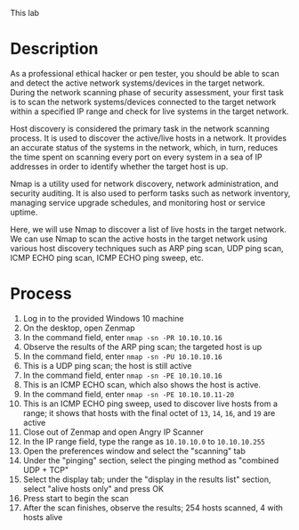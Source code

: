 This lab

# Description
As a professional ethical hacker or pen tester, you should be able to scan and detect the active network systems/devices in the target network. During the network scanning phase of security assessment, your first task is to scan the network systems/devices connected to the target network within a specified IP range and check for live systems in the target network.

Host discovery is considered the primary task in the network scanning process. It is used to discover the active/live hosts in a network. It provides an accurate status of the systems in the network, which, in turn, reduces the time spent on scanning every port on every system in a sea of IP addresses in order to identify whether the target host is up.

Nmap is a utility used for network discovery, network administration, and security auditing. It is also used to perform tasks such as network inventory, managing service upgrade schedules, and monitoring host or service uptime.

Here, we will use Nmap to discover a list of live hosts in the target network. We can use Nmap to scan the active hosts in the target network using various host discovery techniques such as ARP ping scan, UDP ping scan, ICMP ECHO ping scan, ICMP ECHO ping sweep, etc.

# Process
1. Log in to the provided Windows 10 machine
2. On the desktop, open Zenmap
3. In the command field, enter `nmap -sn -PR 10.10.10.16`
4. Observe the results of the ARP ping scan; the targeted host is up
5. In the command field, enter `nmap -sn -PU 10.10.10.16`
6. This is a UDP ping scan; the host is still active
7. In the command field, enter `nmap -sn -PE 10.10.10.16`
8. This is an ICMP ECHO scan, which also shows the host is active.
9. In the command field, enter `nmap -sn -PE 10.10.10.11-20`
10. This is an ICMP ECHO ping sweep, used to discover live hosts from a range; it shows that hosts with the final octet of `13`, `14`, `16`, and `19` are active
11. Close out of Zenmap and open Angry IP Scanner
12. In the IP range field, type the range as `10.10.10.0` to `10.10.10.255`
13. Open the preferences window and select the "scanning" tab
14. Under the "pinging" section, select the pinging method as "combined UDP + TCP"
15. Select the display tab; under the "display in the results list" section, select "alive hosts only" and press OK
16. Press start to begin the scan
17. After the scan finishes, observe the results; 254 hosts scanned, 4 with hosts alive